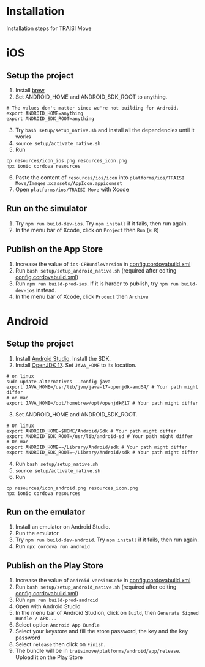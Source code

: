 # Installation
Installation steps for TRAISI Move

# iOS
## Setup the project
1. Install [brew](https://brew.sh/)
2. Set ANDROID_HOME and ANDROID_SDK_ROOT to anything.
``` shell
# The values don't matter since we're not building for Android.
export ANDROID_HOME=anything
export ANDROID_SDK_ROOT=anything
```
3. Try `bash setup/setup_native.sh` and install all the dependencies until it works
4. `source setup/activate_native.sh`
5. Run
``` shell
cp resources/icon_ios.png resources_icon.png
npx ionic cordova resources
```
6. Paste the content of `resources/ios/icon` into `platforms/ios/TRAISI Move/Images.xcassets/AppIcon.appiconset`
7. Open `platforms/ios/TRAISI Move` with Xcode

## Run on the simulator
1. Try `npm run build-dev-ios`. Try `npm install` if it fails, then run again.
2. In the menu bar of Xcode, click on `Project` then `Run` (`⌘ R`)

## Publish on the App Store
1. Increase the value of `ios-CFBundleVersion` in [config.cordovabuild.xml](./config.cordovabuild.xml)
2. Run `bash setup/setup_android_native.sh` (required after editing [config.cordovabuild.xml](./config.cordovabuild.xml))
3. Run `npm run build-prod-ios`. If it is harder to publish, try `npm run build-dev-ios` instead.
4. In the menu bar of Xcode, click `Product` then `Archive`

# Android
## Setup the project
1. Install [Android Studio](https://developer.android.com/studio). Install the SDK.
2. Install [OpenJDK 17](https://jdk.java.net/archive/). Set `JAVA_HOME` to its location.
``` shell
# on linux
sudo update-alternatives --config java
export JAVA_HOME=/usr/lib/jvm/java-17-openjdk-amd64/ # Your path might differ
# on mac
export JAVA_HOME=/opt/homebrew/opt/openjdk@17 # Your path might differ
```
3. Set ANDROID_HOME and ANDROID_SDK_ROOT.
``` shell
# On linux
export ANDROID_HOME=$HOME/Android/Sdk # Your path might differ
export ANDROID_SDK_ROOT=/usr/lib/android-sd # Your path might differ
# On mac
export ANDROID_HOME=~/Library/Android/sdk # Your path might differ
export ANDROID_SDK_ROOT=~/Library/Android/sdk # Your path might differ
```
4. Run `bash setup/setup_native.sh`
5. `source setup/activate_native.sh`
6. Run
``` shell
cp resources/icon_android.png resources_icon.png
npx ionic cordova resources
```

## Run on the emulator
1. Install an emulator on Android Studio.
2. Run the emulator
3. Try `npm run build-dev-android`. Try `npm install` if it fails, then run again.
4. Run `npx cordova run android`

## Publish on the Play Store
1. Increase the value of `android-versionCode` in [config.cordovabuild.xml](./config.cordovabuild.xml)
2. Run `bash setup/setup_android_native.sh` (required after editing [config.cordovabuild.xml](./config.cordovabuild.xml))
3. Run `npm run build-prod-android`
4. Open with Android Studio
5. In the menu bar of Android Studion, click on `Build`, then `Generate Signed Bundle / APK...`
6. Select option `Android App Bundle`
7. Select your keystore and fill the store password, the key and the key password
8. Select `release` then click on `Finish`.
9. The bundle will be in `traisimove/platforms/android/app/release`. Upload it on the Play Store